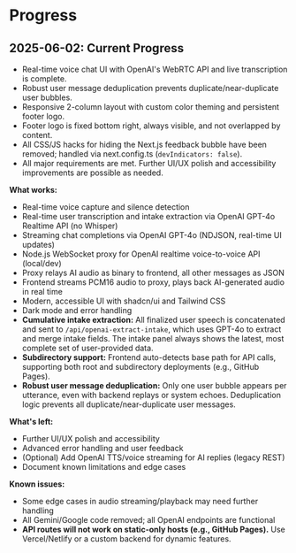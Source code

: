 # Progress

## 2025-06-02: Current Progress
- Real-time voice chat UI with OpenAI's WebRTC API and live transcription is complete.
- Robust user message deduplication prevents duplicate/near-duplicate user bubbles.
- Responsive 2-column layout with custom color theming and persistent footer logo.
- Footer logo is fixed bottom right, always visible, and not overlapped by content.
- All CSS/JS hacks for hiding the Next.js feedback bubble have been removed; handled via next.config.ts (`devIndicators: false`).
- All major requirements are met. Further UI/UX polish and accessibility improvements are possible as needed.

**What works:**
- Real-time voice capture and silence detection
- Real-time user transcription and intake extraction via OpenAI GPT-4o Realtime API (no Whisper)
- Streaming chat completions via OpenAI GPT-4o (NDJSON, real-time UI updates)
- Node.js WebSocket proxy for OpenAI realtime voice-to-voice API (local/dev)
- Proxy relays AI audio as binary to frontend, all other messages as JSON
- Frontend streams PCM16 audio to proxy, plays back AI-generated audio in real time
- Modern, accessible UI with shadcn/ui and Tailwind CSS
- Dark mode and error handling
- **Cumulative intake extraction:** All finalized user speech is concatenated and sent to `/api/openai-extract-intake`, which uses GPT-4o to extract and merge intake fields. The intake panel always shows the latest, most complete set of user-provided data.
- **Subdirectory support:** Frontend auto-detects base path for API calls, supporting both root and subdirectory deployments (e.g., GitHub Pages).
- **Robust user message deduplication:** Only one user bubble appears per utterance, even with backend replays or system echoes. Deduplication logic prevents all duplicate/near-duplicate user messages.

**What's left:**
- Further UI/UX polish and accessibility
- Advanced error handling and user feedback
- (Optional) Add OpenAI TTS/voice streaming for AI replies (legacy REST)
- Document known limitations and edge cases

**Known issues:**
- Some edge cases in audio streaming/playback may need further handling
- All Gemini/Google code removed; all OpenAI endpoints are functional
- **API routes will not work on static-only hosts (e.g., GitHub Pages).** Use Vercel/Netlify or a custom backend for dynamic features.
